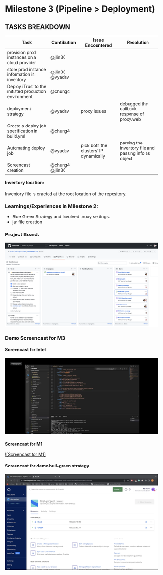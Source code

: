 # Milestone 3 (Pipeline > Deployment)

## TASKS BREAKDOWN
| Task | Contibution| Issue Encountered | Resolution |
| --- | --- | --- | --- |
| provision prod instances on a cloud provider | @jlin36 |  |  |
| store prod instance information in inventory  | @jlin36 @vyadav | | |
| Deploy iTrust to the initiated production environment | @chung4 | |  |
| deployment strategy  | @vyadav | proxy issues | debugged the callback response of proxy.web |
| Create a deploy job specification in build.yml | @chung4 | | |
| Automating deploy job | @vyadav | pick both the clusters' IP dynamically | parsing the inventory file and passing info as object |
| Screencast creation | @chung4 @jlin36 | | |

#### Inventory location:
Inventory file is craeted at the root location of the repository.

### Learnings/Experiences in Milestone 2:
- Blue Green Strategy and involved proxy settings. 
- jar file creation

### Project Board:
![GitHub Project Board Screenshot](/resources/M3-Project-Board.png)

### Demo Screencast for M3
#### Screencast for Intel
[![Intel Demo](./static/Intel_M2_demo.png)](https://drive.google.com/file/d/1o2w0zNTCrzZYrTynKwT823wmWi3IahaS/view?usp=sharing "Intel Demo")<br/>
#### Screencast for M1
[![Screencast for M1]]()


#### Screencast for demo buil-green strategy
[![](./static/strategy_demo.png)](https://drive.google.com/file/d/1ZpETBf-NLtZIBU_p0goBzxt_ql5S5pon/view?usp=sharing)